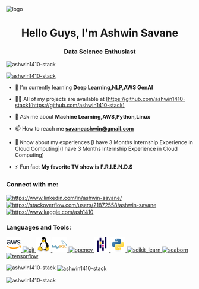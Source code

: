 ![logo](https://github.com/ashwin1410-stack/Ashwin1410-Stack/blob/main/Black%20%26%20White%20Modern%20Personal%20Branding%20Youtube%20Banner.png)
<h1 align="center">Hello Guys, I'm Ashwin Savane</h1>
<h3 align="center">Data Science Enthusiast</h3>


<p align="left"> <img src="https://komarev.com/ghpvc/?username=ashwin1410-stack&label=Profile%20views&color=0e75b6&style=flat" alt="ashwin1410-stack" /> </p>

<p align="left"> <a href="https://github.com/ryo-ma/github-profile-trophy"><img src="https://github-profile-trophy.vercel.app/?username=ashwin1410-stack" alt="ashwin1410-stack" /></a> </p>

- 🌱 I’m currently learning **Deep Learning,NLP,AWS GenAI**

- 👨‍💻 All of my projects are available at [https://github.com/ashwin1410-stack](https://github.com/ashwin1410-stack)

- 💬 Ask me about **Machine Learning,AWS,Python,Linux**

- 📫 How to reach me **savaneashwin@gmail.com**

- 📄 Know about my experiences [I have 3 Months Internship Experience in Cloud Computing](I have 3 Months Internship Experience in Cloud Computing)

- ⚡ Fun fact **My favorite TV show is F.R.I.E.N.D.S**

<h3 align="left">Connect with me:</h3>
<p align="left">
<a href="https://linkedin.com/in/https://www.linkedin.com/in/ashwin-savane/" target="blank"><img align="center" src="https://raw.githubusercontent.com/rahuldkjain/github-profile-readme-generator/master/src/images/icons/Social/linked-in-alt.svg" alt="https://www.linkedin.com/in/ashwin-savane/" height="30" width="40" /></a>
<a href="https://stackoverflow.com/users/https://stackoverflow.com/users/21872558/ashwin-savane" target="blank"><img align="center" src="https://raw.githubusercontent.com/rahuldkjain/github-profile-readme-generator/master/src/images/icons/Social/stack-overflow.svg" alt="https://stackoverflow.com/users/21872558/ashwin-savane" height="30" width="40" /></a>
<a href="https://kaggle.com/https://www.kaggle.com/ash1410" target="blank"><img align="center" src="https://raw.githubusercontent.com/rahuldkjain/github-profile-readme-generator/master/src/images/icons/Social/kaggle.svg" alt="https://www.kaggle.com/ash1410" height="30" width="40" /></a>
</p>

<h3 align="left">Languages and Tools:</h3>
<p align="left"> <a href="https://aws.amazon.com" target="_blank" rel="noreferrer"> <img src="https://raw.githubusercontent.com/devicons/devicon/master/icons/amazonwebservices/amazonwebservices-original-wordmark.svg" alt="aws" width="40" height="40"/> </a> <a href="https://git-scm.com/" target="_blank" rel="noreferrer"> <img src="https://www.vectorlogo.zone/logos/git-scm/git-scm-icon.svg" alt="git" width="40" height="40"/> </a> <a href="https://www.linux.org/" target="_blank" rel="noreferrer"> <img src="https://raw.githubusercontent.com/devicons/devicon/master/icons/linux/linux-original.svg" alt="linux" width="40" height="40"/> </a> <a href="https://www.mysql.com/" target="_blank" rel="noreferrer"> <img src="https://raw.githubusercontent.com/devicons/devicon/master/icons/mysql/mysql-original-wordmark.svg" alt="mysql" width="40" height="40"/> </a> <a href="https://opencv.org/" target="_blank" rel="noreferrer"> <img src="https://www.vectorlogo.zone/logos/opencv/opencv-icon.svg" alt="opencv" width="40" height="40"/> </a> <a href="https://pandas.pydata.org/" target="_blank" rel="noreferrer"> <img src="https://raw.githubusercontent.com/devicons/devicon/2ae2a900d2f041da66e950e4d48052658d850630/icons/pandas/pandas-original.svg" alt="pandas" width="40" height="40"/> </a> <a href="https://www.python.org" target="_blank" rel="noreferrer"> <img src="https://raw.githubusercontent.com/devicons/devicon/master/icons/python/python-original.svg" alt="python" width="40" height="40"/> </a> <a href="https://scikit-learn.org/" target="_blank" rel="noreferrer"> <img src="https://upload.wikimedia.org/wikipedia/commons/0/05/Scikit_learn_logo_small.svg" alt="scikit_learn" width="40" height="40"/> </a> <a href="https://seaborn.pydata.org/" target="_blank" rel="noreferrer"> <img src="https://seaborn.pydata.org/_images/logo-mark-lightbg.svg" alt="seaborn" width="40" height="40"/> </a> <a href="https://www.tensorflow.org" target="_blank" rel="noreferrer"> <img src="https://www.vectorlogo.zone/logos/tensorflow/tensorflow-icon.svg" alt="tensorflow" width="40" height="40"/> </a> </p>

<p><img align="left" src="https://github-readme-stats.vercel.app/api/top-langs?username=ashwin1410-stack&show_icons=true&locale=en&layout=compact" alt="ashwin1410-stack" /></p>

<p>&nbsp;<img align="center" src="https://github-readme-stats.vercel.app/api?username=ashwin1410-stack&show_icons=true&locale=en" alt="ashwin1410-stack" /></p>

<p><img align="center" src="https://github-readme-streak-stats.herokuapp.com/?user=ashwin1410-stack&" alt="ashwin1410-stack" /></p>
